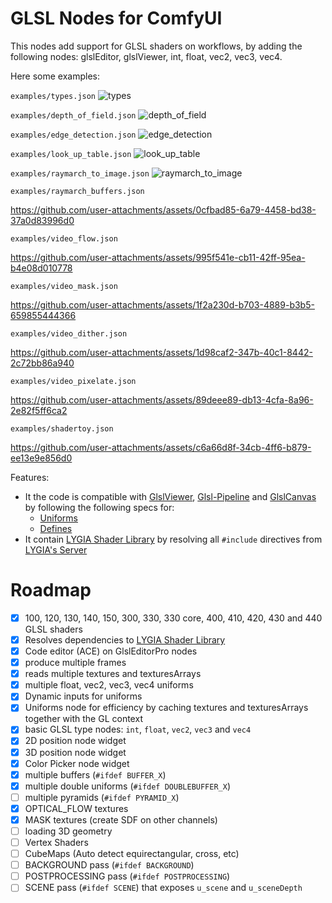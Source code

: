# GLSL Nodes for ComfyUI

This nodes add support for GLSL shaders on workflows, by adding the following nodes: glslEditor, glslViewer, int, float, vec2, vec3, vec4.

Here some examples:

`examples/types.json`
![types](https://github.com/user-attachments/assets/3eabbc40-094a-4950-b46d-e2b407e2f352)

`examples/depth_of_field.json`
![depth_of_field](https://github.com/user-attachments/assets/fa52dc6d-8202-4bb3-a03d-2e4222a4b203)

`examples/edge_detection.json`
![edge_detection](https://github.com/user-attachments/assets/33d13617-8190-4ecb-aa5f-55a7ee93dd1e)

`examples/look_up_table.json`
![look_up_table](https://github.com/user-attachments/assets/83d715eb-c843-4fb9-be52-0cd5eeffeeb9)

`examples/raymarch_to_image.json`
![raymarch_to_image](https://github.com/user-attachments/assets/b454e6f0-bd08-4b93-a143-327d50d971bc)

`examples/raymarch_buffers.json`

https://github.com/user-attachments/assets/0cfbad85-6a79-4458-bd38-37a0d83996d0

`examples/video_flow.json`

https://github.com/user-attachments/assets/995f541e-cb11-42ff-95ea-b4e08d010778

`examples/video_mask.json`

https://github.com/user-attachments/assets/1f2a230d-b703-4889-b3b5-659855444366

`examples/video_dither.json`

https://github.com/user-attachments/assets/1d98caf2-347b-40c1-8442-2c72bb86a940

`examples/video_pixelate.json`

https://github.com/user-attachments/assets/89deee89-db13-4cfa-8a96-2e82f5ff6ca2

`examples/shadertoy.json`

https://github.com/user-attachments/assets/c6a66d8f-34cb-4ff6-b879-ee13e9e856d0


Features:

* It the code is compatible with [GlslViewer](https://github.com/patriciogonzalezvivo/glslViewer), [Glsl-Pipeline](https://github.com/patriciogonzalezvivo/glsl-pipeline/) and [GlslCanvas](https://marketplace.visualstudio.com/items?itemName=circledev.glsl-canvas) by following the following specs for:
  * [Uniforms](https://github.com/patriciogonzalezvivo/glslViewer/wiki/GlslViewer-UNIFORMS)
  * [Defines](https://github.com/patriciogonzalezvivo/glslViewer/wiki/GlslViewer-DEFINES)
* It contain [LYGIA Shader Library](https://lygia.xyz/) by resolving all `#include` directives from [LYGIA's Server](https://lygia.xyz/)

# Roadmap

- [x] 100, 120, 130, 140, 150, 300, 330, 330 core, 400, 410, 420, 430 and 440 GLSL shaders
- [x] Resolves dependencies to [LYGIA Shader Library](https://lygia.xyz/)
- [x] Code editor (ACE) on GlslEditorPro nodes
- [x] produce multiple frames
- [x] reads multiple textures and texturesArrays
- [x] multiple float, vec2, vec3, vec4 uniforms
- [x] Dynamic inputs for uniforms
- [x] Uniforms node for efficiency by caching textures and texturesArrays together with the GL context
- [x] basic GLSL type nodes: `int`, `float`, `vec2`, `vec3` and `vec4`
- [x] 2D position node widget
- [x] 3D position node widget
- [x] Color Picker node widget
- [x] multiple buffers (`#ifdef BUFFER_X`)
- [x] multiple double uniforms (`#ifdef DOUBLEBUFFER_X`)
- [ ] multiple pyramids (`#ifdef PYRAMID_X`)
- [x] OPTICAL_FLOW textures
- [x] MASK textures (create SDF on other channels)
- [ ] loading 3D geometry
- [ ] Vertex Shaders
- [ ] CubeMaps (Auto detect equirectangular, cross, etc)
- [ ] BACKGROUND pass (`#ifdef BACKGROUND`)
- [ ] POSTPROCESSING pass (`#ifdef POSTPROCESSING`)
- [ ] SCENE pass (`#ifdef SCENE`) that exposes `u_scene` and `u_sceneDepth`
